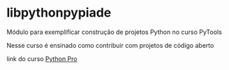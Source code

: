 # libpythonpypiade
Módulo para exemplificar construção de projetos Python no curso PyTools

Nesse curso é ensinado como contribuir com projetos de código aberto

 link do curso [Python Pro](https://pythonpro.com.br/)
